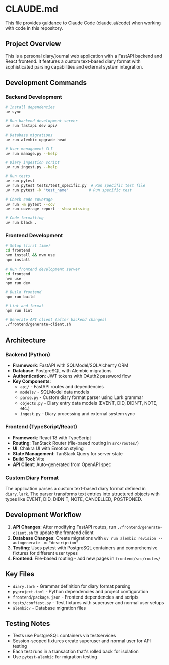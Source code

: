 # CLAUDE.md

This file provides guidance to Claude Code (claude.ai/code) when working with code in this repository.

## Project Overview

This is a personal diary/journal web application with a FastAPI backend and React frontend. It features a custom text-based diary format with sophisticated parsing capabilities and external system integration.

## Development Commands

### Backend Development
```bash
# Install dependencies
uv sync

# Run backend development server
uv run fastapi dev api/

# Database migrations
uv run alembic upgrade head

# User management CLI
uv run manage.py --help

# Diary ingestion script
uv run ingest.py --help

# Run tests
uv run pytest
uv run pytest tests/test_specific.py  # Run specific test file
uv run pytest -k "test_name"         # Run specific test

# Check code coverage
uv run -m pytest --cov
uv run coverage report --show-missing

# Code formatting
uv run black .
```

### Frontend Development
```bash
# Setup (first time)
cd frontend
nvm install && nvm use
npm install

# Run frontend development server
cd frontend
nvm use
npm run dev

# Build frontend
npm run build

# Lint and format
npm run lint

# Generate API client (after backend changes)
./frontend/generate-client.sh
```

## Architecture

### Backend (Python)
- **Framework**: FastAPI with SQLModel/SQLAlchemy ORM
- **Database**: PostgreSQL with Alembic migrations
- **Authentication**: JWT tokens with OAuth2 password flow
- **Key Components**:
  - `api/` - FastAPI routes and dependencies
  - `models/` - SQLModel data models
  - `parse.py` - Custom diary format parser using Lark grammar
  - `objects.py` - Diary entry data models (EVENT, DID, DIDN'T, NOTE, etc.)
  - `ingest.py` - Diary processing and external system sync

### Frontend (TypeScript/React)
- **Framework**: React 18 with TypeScript
- **Routing**: TanStack Router (file-based routing in `src/routes/`)
- **UI**: Chakra UI with Emotion styling
- **State Management**: TanStack Query for server state
- **Build Tool**: Vite
- **API Client**: Auto-generated from OpenAPI spec

### Custom Diary Format
The application parses a custom text-based diary format defined in `diary.lark`. The parser transforms text entries into structured objects with types like EVENT, DID, DIDN'T, NOTE, CANCELLED, POSTPONED.

## Development Workflow

1. **API Changes**: After modifying FastAPI routes, run `./frontend/generate-client.sh` to update the frontend client
2. **Database Changes**: Create migrations with `uv run alembic revision --autogenerate -m "description"`
3. **Testing**: Uses pytest with PostgreSQL containers and comprehensive fixtures for different user types
4. **Frontend**: File-based routing - add new pages in `frontend/src/routes/`

## Key Files
- `diary.lark` - Grammar definition for diary format parsing
- `pyproject.toml` - Python dependencies and project configuration
- `frontend/package.json` - Frontend dependencies and scripts
- `tests/conftest.py` - Test fixtures with superuser and normal user setups
- `alembic/` - Database migration files

## Testing Notes
- Tests use PostgreSQL containers via testservices
- Session-scoped fixtures create superuser and normal user for API testing
- Each test runs in a transaction that's rolled back for isolation
- Use `pytest-alembic` for migration testing
